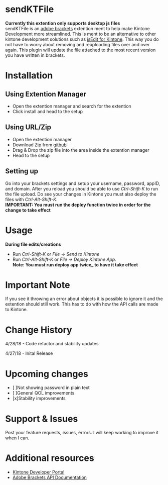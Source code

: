 # sendKTFile
**Currently this extention only supports desktop js files**\
sendKTFile is an [adobe brackets](http://brackets.io/) extention ment to help make Kintone Development more streamlined. This is ment to be an alternative to other kintone development solutions such as [jsEdit for Kintone](https://github.com/kintone/plugin-sdk/tree/master/examples/js-edit). This way you do not have to worry about removing and reuploading files over and over again. This plugin will update the file attached to the most recent version you have written in brackets.

# Installation

## Using Extention Manager
- Open the extention manager and search for the extention
- Click install and head to the setup

## Using URL/Zip
- Open the extention manager
- Download Zip from [github](https://github.com/ATTron/sendKTFile)
- Drag & Drop the zip file into the area inside the extention manager
- Head to the setup

## Setting up
Go into your brackets settings and setup your username, password, appID, and domain. After you reload you should be able to use *Ctrl-Shift-K* to run the file upload. Do see your changes in Kintone you must also deploy the files with *Ctrl-Alt-Shift-K*.\
**IMPORTANT: You must run the deploy function twice in order for the change to take effect**

# Usage
**During file edits/creations**
- Run *Ctrl-Shift-K* or *File -> Send to Kintone*
- Run *Ctrl-Alt-Shift-K* or *File -> Deploy Kintone App*.\
**Note: You must run deploy app **__twice___** to have it take effect**

# Important Note
If you see it throwing an error about objects it is possible to ignore it and the extention should still work. This has to do with how the API calls are made to Kintone.

# Change History
4/28/18 - Code refactor and stability updates

4/27/18 - Inital Release

# Upcoming changes
- [ ]Not showing password in plain text
- [ ]General QOL improvements
- [x]Stability improvements

# Support & Issues
Post your feature requests, issues, errors. I will keep working to improve it when I can.

# Additional resources
- [Kintone Developer Portal](https://developer.kintone.io)
- [Adobe Brackets API Documentation](http://brackets.io/docs/current/)
